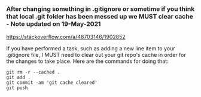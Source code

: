 ### After changing something in .gitignore or sometime if you think that local .git folder has been messed up we MUST clear cache - Note updated on 19-May-2021

https://stackoverflow.com/a/48703146/1902852

If you have performed a task, such as adding a new line item to your .gitignore file, I MUST need to clear out your git repo's cache in order for the changes to take place. Here are the commands for doing that:

```
git rm -r --cached .
git add .
git commit -am 'git cache cleared'
git push
```
